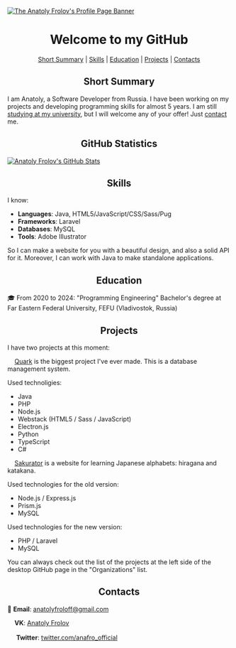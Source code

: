 [![The Anatoly Frolov's Profile Page Banner](https://github.com/anafro/anafro/blob/main/Banners/Profile.Banner.png?raw=true "Press the right mouse button and then press 'Copy the URL' to copy the URL to my GitHub page")](https://github.com/anafro)

<h1 align="center">Welcome to my GitHub</h1>

<p align="center">
    <a href="#short-summary">Short Summary</a> |
    <a href="#skills">Skills</a> |
    <a href="#education">Education</a> |
    <a href="#projects">Projects</a> |
    <a href="#contacts">Contacts</a>
</p>

<h2 align="center">Short Summary</h2>
I am Anatoly, a Software Developer from Russia. I have been working on my projects and developing programming skills for almost 5 years. I am still <a href="#education">studying at my university</a>, but I will welcome any of your offer! Just <a href="#contacts">contact</a> me.

<h2 align="center">GitHub Statistics</h2>

[![Anatoly Frolov's GitHub Stats](https://github-readme-stats.vercel.app/api?username=anafro&show_icons=true&theme=nord&hide_title=true)](https://github.com/anuraghazra/github-readme-stats)

<h2 align="center">Skills</h2>
I know:

* **Languages**: Java, HTML5/JavaScript/CSS/Sass/Pug
* **Frameworks**: Laravel
* **Databases**: MySQL
* **Tools**: Adobe Illustrator

So I can make a website for you with a beautiful design, and also a solid API for it. Moreover, I can work with Java to make standalone applications.

<h2 align="center">Education</h2>
🎓 From 2020 to 2024: "Programming Engineering" Bachelor's degree at Far Eastern Federal University, FEFU (Vladivostok, Russia)

<h2 align="center">Projects</h2>
I have two projects at this moment:

<img src="https://raw.githubusercontent.com/anafro/anafro/a54046d5e85e449e4266ecb2957c90880f1e1953/Logos/Quark.svg" width="12" height="12"> <a href="https://github.com/quark-dbms">Quark</a> is the biggest project I've ever made. This is a database management system. 

Used technoligies: 

* Java
* PHP
* Node.js
* Webstack (HTML5 / Sass / JavaScript)
* Electron.js
* Python
* TypeScript
* C#

<img src="https://raw.githubusercontent.com/anafro/anafro/a54046d5e85e449e4266ecb2957c90880f1e1953/Logos/Sakurator.svg" width="12" height="12"> <a href="https://github.com/sakurator">Sakurator</a> is a website for learning Japanese alphabets: hiragana and katakana.

Used technologies for the old version:

* Node.js / Express.js
* Prism.js
* MySQL

Used technologies for the new version:

* PHP / Laravel
* MySQL

You can always check out the list of the projects at the left side of the desktop GitHub page in the "Organizations" list.

<h2 align="center">Contacts</h2>

📧 **Email**: <a href="mailto:anatolyfroloff@gmail.com">anatolyfroloff@gmail.com</a><!-- and <a href="mailto:contact@anafro.ru">contact@anafro.ru</a>-->

<img src="https://upload.wikimedia.org/wikipedia/commons/thumb/2/21/VK.com-logo.svg/288px-VK.com-logo.svg.png" width="12" height="12"> **VK**: <a href="https://vk.com/anafro">Anatoly Frolov</a>

<img src="https://upload.wikimedia.org/wikipedia/sco/9/9f/Twitter_bird_logo_2012.svg" width="16"> **Twitter**: [twitter.com/anafro_official](https://twitter.com/anafro_official)